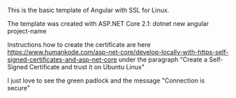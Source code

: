 This is the basic template of Angular with SSL for Linux.

The template was created with ASP.NET Core 2.1: dotnet new angular project-name

Instructions how to create the certificate are here 
https://www.humankode.com/asp-net-core/develop-locally-with-https-self-signed-certificates-and-asp-net-core
under the paragraph "Create a Self-Signed Certificate and trust it on Ubuntu Linux"

I just love to see the green padlock and the message "Connection is secure"
